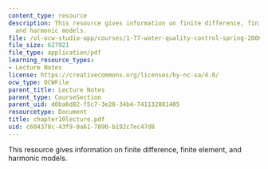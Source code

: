 ```yaml
---
content_type: resource
description: This resource gives information on finite difference, finite element,
  and harmonic models.
file: /ol-ocw-studio-app/courses/1-77-water-quality-control-spring-2006/c604378c43f90a617890b192c7ec47d8_chapter10lecture.pdf
file_size: 627921
file_type: application/pdf
learning_resource_types:
- Lecture Notes
license: https://creativecommons.org/licenses/by-nc-sa/4.0/
ocw_type: OCWFile
parent_title: Lecture Notes
parent_type: CourseSection
parent_uid: d0ba6d82-f5c7-3e28-34b4-741132881405
resourcetype: Document
title: chapter10lecture.pdf
uid: c604378c-43f9-0a61-7890-b192c7ec47d8
---
```

This resource gives information on finite difference, finite element, and harmonic models.